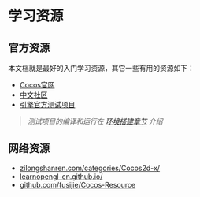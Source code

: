 # 学习资源

## 官方资源

本文档就是最好的入门学习资源，其它一些有用的资源如下：

- [Cocos官网](https://www.cocos.com/)
- [中文社区](https://forum.cocos.com)
- [引擎官方测试项目](https://github.com/cocos2d/cocos2d-x/tree/v3/tests)

> _测试项目的编译和运行在 [环境搭建章节](../installation/index.md) 介绍_

## 网络资源

- [zilongshanren.com/categories/Cocos2d-x/](https://zilongshanren.com/categories/Cocos2d-x/)
- [learnopengl-cn.github.io/](https://learnopengl-cn.github.io/)
- [github.com/fusijie/Cocos-Resource](https://github.com/fusijie/Cocos-Resource)